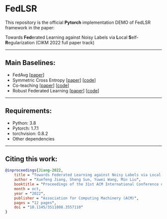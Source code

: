 # FedLSR

This repository is the official **Pytorch** implementation DEMO of FedLSR framework in the paper:

Towards **Fed**erated Learning against Noisy Labels via **L**ocal **S**elf-**R**egularization (CIKM 2022 full paper track)



----------------------------
## Main Baselines:
- FedAvg [[paper](http://proceedings.mlr.press/v54/mcmahan17a?ref=https://githubhelp.com)]
- Symmetric Cross Entropy [[paper](https://openaccess.thecvf.com/content_ICCV_2019/html/Wang_Symmetric_Cross_Entropy_for_Robust_Learning_With_Noisy_Labels_ICCV_2019_paper.html)] [[code](https://github.com/YisenWang/symmetric_cross_entropy_for_noisy_labels)]
- Co-teaching [[paper](https://proceedings.neurips.cc/paper/2018/hash/a19744e268754fb0148b017647355b7b-Abstract.html)] [[code](https://github.com/bhanML/Co-teaching)]
- Robust Federated Learning [[paper](https://ieeexplore.ieee.org/abstract/document/9713942)] [[code](https://github.com/jangsoohyuk/Robust-Federated-Learning-with-Noisy-Labels)]

--------------------------
## Requirements:
- Python:  3.8
- Pytorch:  1.7.1
- torchvision:  0.8.2
- Other dependencies

-------

## Citing this work:
```bibtex
@inproceedings{Jiang-2022,
    title = "Towards Federated Learning against Noisy Labels via Local Self-Regularization",
    author = "Xuefeng Jiang, Sheng Sun, Yuwei Wang, Min Liu",
    booktitle = "Proceedings of the 31st ACM International Conference on Information and Knowledge Management (CIKM ’22), October 17–21, 2022, Atlanta, GA, USA",
    month = oct,
    year = "2022",
    publisher = "Association for Computing Machinery (ACM)",
    pages = "12 pages",
    doi = "10.1145/3511808.3557110"
}
```
